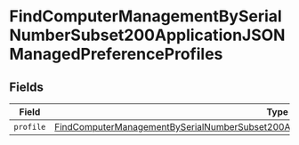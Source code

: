 # FindComputerManagementBySerialNumberSubset200ApplicationJSONManagedPreferenceProfiles


## Fields

| Field                                                                                                                                                                                                                   | Type                                                                                                                                                                                                                    | Required                                                                                                                                                                                                                | Description                                                                                                                                                                                                             |
| ----------------------------------------------------------------------------------------------------------------------------------------------------------------------------------------------------------------------- | ----------------------------------------------------------------------------------------------------------------------------------------------------------------------------------------------------------------------- | ----------------------------------------------------------------------------------------------------------------------------------------------------------------------------------------------------------------------- | ----------------------------------------------------------------------------------------------------------------------------------------------------------------------------------------------------------------------- |
| `profile`                                                                                                                                                                                                               | [FindComputerManagementBySerialNumberSubset200ApplicationJSONManagedPreferenceProfilesProfile](../../models/operations/findcomputermanagementbyserialnumbersubset200applicationjsonmanagedpreferenceprofilesprofile.md) | :heavy_minus_sign:                                                                                                                                                                                                      | N/A                                                                                                                                                                                                                     |
